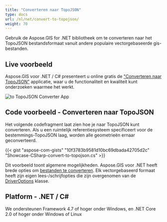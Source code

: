 ```yaml
---
title: "Converteren naar TopoJSON"
type: docs
url: /nl/net/convert-to-topojson/
weight: 70
---
```


Gebruik de Aspose.GIS for .NET bibliotheek om te converteren naar het TopoJSON bestandsformaat vanuit andere populaire vectorgebaseerde gis-bestanden.

## **Live voorbeeld**

Aspose.GIS voor .NET / C# presenteert u online gratis de ["Converteren naar TopoJSON"](https://products.aspose.app/gis/conversion/convert-to-topojson) applicatie, waar u de functionaliteit en kwaliteit kunt onderzoeken waarmee het werkt.

![ to TopoJSON Converter App](conversion.png)

## **Code voorbeeld - Converteren naar TopoJSON**

Het volgende codefragment laat zien hoe je naar TopoJSON kunt converteren. Als u een ruimtelijk referentiesysteem specificeert voor de bestemmings-TopoJSON laag, worden alle geometrieën ernaar geconverteerd. 

{{< gist "aspose-com-gists" "10f3783b9581d10bc69dbada42705d2c" "Showcase-CSharp-convert-to-topojson.cs" >}}

Dit voorbeeld toont algemene mogelijkheden. Aspose.GIS voor .NET heeft brede opties om [bestanden te converteren](https://docs.aspose.com/gis/net/vector-layers/). Elk vectorgebaseerd formaat heeft zijn eigen lees-/schrijfopties die zijn overgenomen van de [DriverOptions](https://reference.aspose.com/gis/net/aspose.gis/driveroptions) klasse.

## **Platform - .NET / C#**

We ondersteunen Framework 4.7 of hoger onder Windows, en .NET Core 2.0 of hoger onder Windows of Linux
